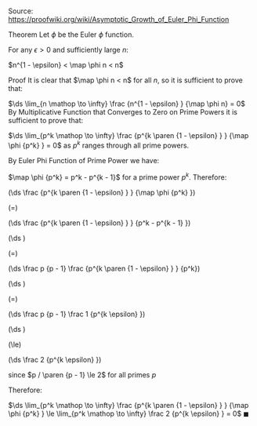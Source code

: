# 

Source: https://proofwiki.org/wiki/Asymptotic_Growth_of_Euler_Phi_Function

Theorem
Let $\phi$ be the Euler $\phi$ function.

For any $\epsilon > 0$ and sufficiently large $n$:

$n^{1 - \epsilon} < \map \phi n < n$


Proof
It is clear that $\map \phi n < n$ for all $n$, so it is sufficient to prove that:

$\ds \lim_{n \mathop \to \infty} \frac {n^{1 - \epsilon} } {\map \phi n} = 0$
By Multiplicative Function that Converges to Zero on Prime Powers it is sufficient to prove that:

$\ds \lim_{p^k \mathop \to \infty} \frac {p^{k \paren {1 - \epsilon} } } {\map \phi {p^k} } = 0$
as $p^k$ ranges through all prime powers.

By Euler Phi Function of Prime Power we have:

$\map \phi {p^k} = p^k - p^{k - 1}$
for a prime power $p^k$.
Therefore:














\(\ds \frac {p^{k \paren {1 - \epsilon} } } {\map \phi {p^k} }\)

\(=\)







\(\ds \frac {p^{k \paren {1 - \epsilon} } } {p^k - p^{k - 1} }\)




















\(\ds \)

\(=\)







\(\ds \frac p {p - 1} \frac {p^{k \paren {1 - \epsilon} } } {p^k}\)




















\(\ds \)

\(=\)







\(\ds \frac p {p - 1} \frac 1 {p^{k \epsilon} }\)




















\(\ds \)

\(\le\)







\(\ds \frac 2 {p^{k \epsilon} }\)





since $p / \paren {p - 1} \le 2$ for all primes $p$



Therefore:

$\ds \lim_{p^k \mathop \to \infty} \frac {p^{k \paren {1 - \epsilon} } } {\map \phi {p^k} } \le \lim_{p^k \mathop \to \infty} \frac 2 {p^{k \epsilon} } = 0$
$\blacksquare$





